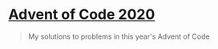 # [Advent of Code 2020](https://adventofcode.com/2020)
> My solutions to problems in this year's Advent of Code

